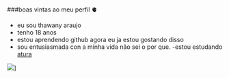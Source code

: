 ###boas vintas ao meu perfil 🫀

- eu sou thawany araujo
- tenho 18 anos
- estou aprendendo github agora eu ja estou gostando disso
- sou entusiasmada con a minha vida não sei o por que.
-estou estudando [atura](https://www.atura.com.br)




![](https://media1.tenor.com/m/Btz9X2fY0PAAAAAC/abu-abu-yapt%C4%B1.gif)]

